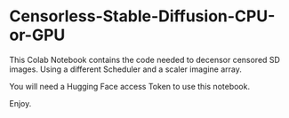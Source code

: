 # Censorless-Stable-Diffusion-CPU-or-GPU

This Colab Notebook contains the code needed to decensor censored SD images.
Using a different Scheduler and a scaler imagine array.

You will need a Hugging Face access Token to use this notebook.

Enjoy.
